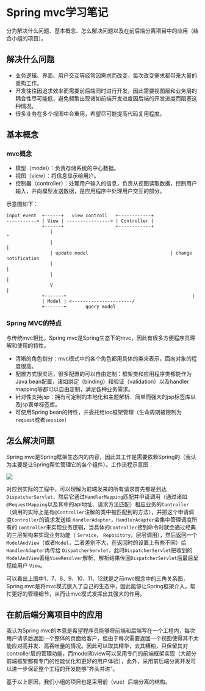 # Spring mvc学习笔记

分为解决什么问题、基本概念、怎么解决问题以及在前后端分离项目中的应用（结合小组的项目）。

## 解决什么问题

- 业务逻辑、界面、用户交互等经常因需求而改变，每次改变需求都带来大量的重构工作。
- 开发往往因追求效率而需要前后端同时进行开发，因此需要视图层和业务层的耦合性尽可能低，避免频繁出现诸如前端开发进度因后端的开发进度而阻塞这种情况。
- 很多业务在多个视图中会重用，希望尽可能提高代码复用程度。

## 基本概念

### mvc概念

- 模型（model）：负责存储系统的中心数据。
- 视图（view）：将信息显示给用户。
- 控制器（controller）：处理用户输入的信息，负责从视图读取数据，控制用户输入，并向模型发送数据，是应用程序中处理用户交互的部分。

示意图如下：

```
input event  +------+   view controll   +------------+
-----------> | View | ----------------> | Controller |
             +------+                   +------------+
                |															^
                |															|
                | update model								| change notification
                |															|
                |															|
                V															|
             +-------+												|
             | Model | <----------------------/
             +-------+       query model
```

### Spring MVC的特点

与传统mvc相比，Spring mvc是Spring生态下的mvc，因此有很多方便程序员理解和使用的特性。

- 清晰的角色划分：mvc模式中的各个角色都用具体的类来表示，面向对象的程度很高。
- 配置方式很灵活，很多配置的可以自由定制：框架类和应用程序类都能作为Java bean配置，诸如绑定（binding）和验证（validation）以及handler mapping等都可以自由定制，满足各种业务需求。
- 针对性支持jsp：拥有可定制的本地化和主题解析、简单而强大的jsp标签库以及jsp表单标签库。
- 可使用Spring bean的特性，并委托给ioc框架管理（生命周期被限制为`request`或者`session`）

## 怎么解决问题

Spring mvc是Spring框架生态内的内容，因此其工作是需要依赖Spring的（我认为主要是让Spring帮忙管理它的各个组件）。工作流程示意图：

![](https://tcs.teambition.net/storage/311y5891748626b30b706100d536e0dc16a2?Signature=eyJhbGciOiJIUzI1NiIsInR5cCI6IkpXVCJ9.eyJBcHBJRCI6IjU5Mzc3MGZmODM5NjMyMDAyZTAzNThmMSIsIl9hcHBJZCI6IjU5Mzc3MGZmODM5NjMyMDAyZTAzNThmMSIsIl9vcmdhbml6YXRpb25JZCI6IiIsImV4cCI6MTYwNjEwOTIwMCwiaWF0IjoxNjA1NTA0NDAwLCJyZXNvdXJjZSI6Ii9zdG9yYWdlLzMxMXk1ODkxNzQ4NjI2YjMwYjcwNjEwMGQ1MzZlMGRjMTZhMiJ9.4zKyFlebj0QwyU3bT5QowHTotr0D3it_qIR5Vo6G6fU)

对应到实际的工程中，可以理解为前端发来的所有请求首先都是到达`DispatcherServlet`，然后它通过`HandlerMapping`匹配并申请调用（通过诸如`@RequestMapping`以及其中的api地址、请求方法匹配）相应业务的`Controller`（调用的实际上是有`@Controller`注解的类中被匹配到的方法），并把这个申请调度`Controller`的请求发送给 `HandlerAdapter`，`HandlerAdapter`会集中管理调度所有的 `Controller`来实现业务逻辑，当具体的`Controller`接到命令时就会通过经典的三层架构来实现业务功能（ `Service`， `Repository`，层层调用），然后返回一个`ModelAndView`（或者`Model`，二者差别不大，在返回时的设置上有些不同）给`HandlerAdapter`再传给 `DispatcherServlet`，此时`DispatcherServlet`把收到的`ModelAndView`丢给`ViewResolver`解析，解析结果传回`DispatcherServlet`后最后呈现给用户 `View`。

可以看出上图中1、7、8、9、10、11、12就是之前mvc概念中的三角关系图，Spring mvc是将mvc模式嵌入了自己的生态中，因此能够让Spring框架介入，帮忙更好的管理细节，从而让mvc模式发挥出其强大的作用。

## 在前后端分离项目中的应用

我认为Spring mvc的本意是希望程序员能够将前端和后端写在一个工程内，每次用户请求后返回一个整体的页面给客户，但由于每次需要返回一个视图使得其不太能应对高并发、高吞吐量的情况。因此可以取其精华，去其糟粕，只保留其对controller层的管理功能，而model和view可以采用专门的前端框架实现（大部分前端框架都有专门的性能优化和更好的用户体验），此外，采用前后端分离开发可以进一步保证整个工程的开发能够“齐头并进”。

基于以上原因，我们小组的项目也是采用前（vue）后端分离的结构。